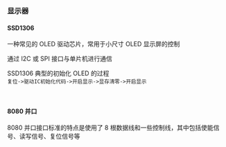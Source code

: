 ### 显示器

#### SSD1306

一种常见的 OLED 驱动芯片，常用于小尺寸 OLED 显示屏的控制

通过 I2C 或 SPI 接口与单片机进行通信

SSD1306 典型的初始化 OLED 的过程  
`复位->驱动IC初始化代码->开启显示->显存清零->开启显示`

<br>

#### 8080 并口

8080 并口接口标准的特点是使用了 8 根数据线和一些控制线，其中包括使能信号、读写信号、复位信号等

<br>

